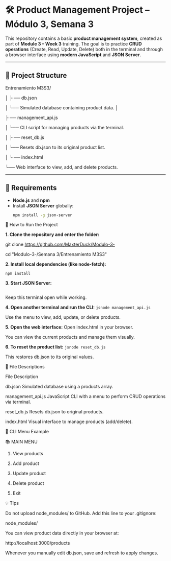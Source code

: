 # 🛠️ Product Management Project – Módulo 3, Semana 3

This repository contains a basic **product management system**,
created as part of **Module 3 – Week 3** training.
The goal is to practice **CRUD operations** (Create, Read, Update, Delete) both in the terminal and through a browser interface using **modern JavaScript** and **JSON Server**.

---

## 📁 Project Structure

Entrenamiento M3S3/

│
├
── db.json

│ └── Simulated database containing product data.
│

├
── management_api.js

│ └── CLI script for managing products via the terminal.

│
├
── reset_db.js

│ └── Resets db.json to its original product list.

│
└
── index.html

└── Web interface to view, add, and delete products.


---

## 🔧 Requirements

- **Node.js** and **npm**
- Install **JSON Server** globally:
  ```bash
  npm install -g json-server
🚀 How to Run the Project

**1. Clone the repository and enter the folder:**

git clone https://github.com/MaxterDuck/Modulo-3-

cd "Modulo-3-/Semana 3/Entrenamiento M3S3"

**2. Install local dependencies (like node-fetch):**

``` npm install ```

**3. Start JSON Server:**
```js json-server --watch db.json --port 3000
```
Keep this terminal open while working.

**4. Open another terminal and run the CLI:**
```jsnode management_api.js```

Use the menu to view, add, update, or delete products.

**5. Open the web interface:**
Open index.html in your browser.

You can view the current products and manage them visually.

**6. To reset the product list:**
```jsnode reset_db.js```

This restores db.json to its original values.

📄 File Descriptions

File	Description

db.json	Simulated database using a products array.

management_api.js	JavaScript CLI with a menu to perform CRUD operations via terminal.

reset_db.js	Resets db.json to original products.

index.html	Visual interface to manage products (add/delete).

🧠 CLI Menu Example

📚 MAIN MENU
1. View products
 
2. Add product
 
3. Update product

4. Delete product

0. Exit

💡 Tips

Do not upload node_modules/ to GitHub. Add this line to your .gitignore:



node_modules/

You can view product data directly in your browser at:

http://localhost:3000/products

Whenever you manually edit db.json, save and refresh to apply changes.

